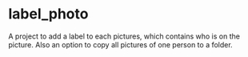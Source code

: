 # label_photo
A project to add a label to each pictures, which contains who is on the picture. Also an option to copy all pictures of one person to a folder.
